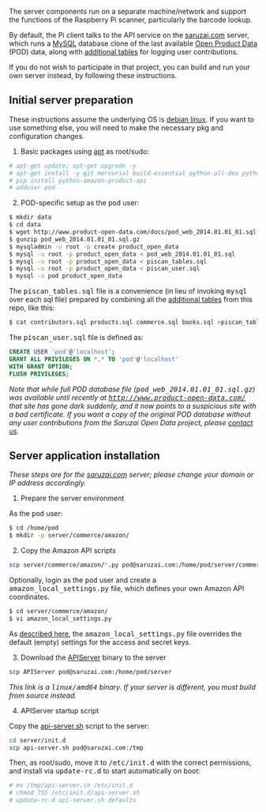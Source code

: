 The server components run on a separate machine/network and support the functions of the Raspberry Pi scanner, particularly the barcode lookup.

By default, the Pi client talks to the API service on the [saruzai.com](http://saruzai.com/) server, which runs a [MySQL](http://www.mysql.com/) database clone of the last available [Open Product Data](http://product.okfn.org/) (POD) data, along with [additional tables](database) for logging user contributions.

If you do not wish to participate in that project, you can build and run your own server instead, by following these instructions.

## Initial server preparation

These instructions assume the underlying OS is [debian linux](http://debian.org/). If you want to use something else, you will need to make the necessary pkg and configuration changes.

1. Basic packages using [apt](http://linux.die.net/man/8/apt-get) as root/sudo:

  ```sh
  # apt-get update; apt-get upgrade -y
  # apt-get install -y git mercurial build-essential python-all-dev python-lxml python-magic python-pip python-pycurl screen
  # pip install python-amazon-product-api
  # adduser pod 
  ```

2. POD-specific setup as the <tt>pod</tt> user:

  ```sh
  $ mkdir data
  $ cd data
  $ wget http://www.product-open-data.com/docs/pod_web_2014.01.01_01.sql.gz
  $ gunzip pod_web_2014.01.01_01.sql.gz
  $ mysqladmin -u root -p create product_open_data
  $ mysql -u root -p product_open_data < pod_web_2014.01.01_01.sql
  $ mysql -u root -p product_open_data < piscan_tables.sql
  $ mysql -u root -p product_open_data < piscan_user.sql
  $ mysql -u pod product_open_data
  ```

  The <tt>piscan_tables.sql</tt> file is a convenience (in lieu of invoking <tt>mysql</tt> over each sql file) prepared by combining all the [additional tables](database) from this repo, like this:

  ```sh
$ cat contributors.sql products.sql commerce.sql books.sql >piscan_tables.sql
  ```

  The <tt>piscan_user.sql</tt> file is defined as:

  ```sql
CREATE USER 'pod'@'localhost';
GRANT ALL PRIVILEGES ON *.* TO 'pod'@'localhost'
WITH GRANT OPTION;
FLUSH PRIVILEGES;
  ```

  *Note that while full POD database file (<tt>pod_web_2014.01.01_01.sql.gz</tt>) was available until recently at <tt>http://www.product-open-data.com/</tt> that site has gone dark suddenly, and it now points to a suspicious site with a bad certificate. If you want a copy of the original POD database without any user contributions from the Saruzai Open Data project, please [contact us](http://banrai.com/contact.html).*

## Server application installation

*These steps are for the [saruzai.com](http://saruzai.com/) server; please change your domain or IP address accordingly.*

1. Prepare the server environment

  As the <tt>pod</tt> user:

  ```sh
$ cd /home/pod
$ mkdir -p server/commerce/amazon/
  ```

2. Copy the Amazon API scripts

  ```sh
scp server/commerce/amazon/*.py pod@saruzai.com:/home/pod/server/commerce/amazon
  ```

  Optionally, login as the <tt>pod</tt> user and create a <tt>amazon_local_settings.py</tt> file, which defines your own Amazon API coordinates.

  ```sh
$ cd server/commerce/amazon/
$ vi amazon_local_settings.py
  ```

  As [described here](commerce/amazon/amazon_settings.py), the <tt>amazon_local_settings.py</tt> file overrides the default (empty) settings for the access and secret keys.

3. Download the [APIServer](https://www.dropbox.com/s/gnwgmdsnrtmrmlu/APIServer?dl=0) binary to the server 

  ```sh
scp APIServer pod@saruzai.com:/home/pod/server
  ```

  *This link is a <tt>linux/amd64</tt> binary. If your server is different, you must build from source instead.*

4. APIServer startup script

  Copy the [api-server.sh](init.d/api-server.sh) script to the server:
 
  ```sh
cd server/init.d
scp api-server.sh pod@saruzai.com:/tmp                                                     
  ```

  Then, as root/sudo, move it to <tt>/etc/init.d</tt> with the correct permissions, and install via <tt>update-rc.d</tt> to start automatically on boot:

  ```sh
# mv /tmp/api-server.sh /etc/init.d
# chmod 755 /etc/init.d/api-server.sh
# update-rc.d api-server.sh defaults
  ```
